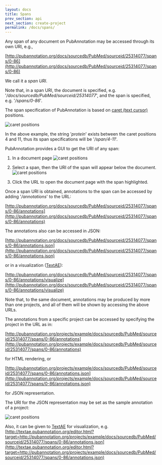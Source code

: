 ```yaml
---
layout: docs
title: Spans
prev_section: api
next_section: create-project
permalink: /docs/spans/
---
```


Any span of any document on PubAnnotation may be accessed through its own URI, e.g.,

[http://pubannotation.org/docs/sourcedb/PubMed/sourceid/25314077/spans/0-86](http://pubannotation.org/docs/sourcedb/PubMed/sourceid/25314077/spans/0-86)

We call it a _span URI_.

Note that, in a span URI, the document is specified, e.g. '_/docs/sourcedb/PubMed/sourceid/25314077_', and 
the span is specified, e.g. '_/spans/0-86_'.

The span specification of PubAnnotation is based on [caret (text cursor)](https://en.wikipedia.org/wiki/Cursor_(user_interface)) positions.

![caret positions]({{site.baseurl}}/img/caret-position.png)

In the above example, the string '_protein_' exists between the caret positions 4 and 11,
thus its span specifications will be '_/span/4-11_'.

PubAnnotation provides a GUI to get the URI of any span:

1. In a document page
![caret positions]({{site.baseurl}}/img/document-screen.png)

2. Select a span, then the URI of the span will appear below the document.
![caret positions]({{site.baseurl}}/img/span-select-screen.png)

3. Click the URL to open the document page with the span highlighted.

Once a span URI is obtained, annotations to the span can be accessed by adding '_/annotations_' to the URL:

[http://pubannotation.org/docs/sourcedb/PubMed/sourceid/25314077/spans/0-86/annotations](http://pubannotation.org/docs/sourcedb/PubMed/sourceid/25314077/spans/0-86/annotations)

The annotations also can be accessed in JSON:

[http://pubannotation.org/docs/sourcedb/PubMed/sourceid/25314077/spans/0-86/annotations.json](http://pubannotation.org/docs/sourcedb/PubMed/sourceid/25314077/spans/0-86/annotations.json)

or in a visualization ([TextAE](http://textae.pubannotation.org)):

[http://pubannotation.org/docs/sourcedb/PubMed/sourceid/25314077/spans/0-86/annotations/visualize](http://pubannotation.org/docs/sourcedb/PubMed/sourceid/25314077/spans/0-86/annotations/visualize)

Note that, to the same document, annotations may be produced by more than one projects,
and all of them will be shown by accessing the above URLs.

The annotations from a specific project can be accessed by specifying the project in the URL as in:

[http://pubannotation.org/projects/example/docs/sourcedb/PubMed/sourceid/25314077/spans/0-86/annotations](http://pubannotation.org/projects/example/docs/sourcedb/PubMed/sourceid/25314077/spans/0-86/annotations)

for HTML rendering, or

[http://pubannotation.org/projects/example/docs/sourcedb/PubMed/sourceid/25314077/spans/0-86/annotations.json](http://pubannotation.org/projects/example/docs/sourcedb/PubMed/sourceid/25314077/spans/0-86/annotations.json)

for JSON representation.

The URI for the JSON representation may be set as the sample annotation of a project:

![caret positions]({{site.baseurl}}/img/sample-in-project.png)

Also, it can be given to [TextAE](http://textae.pubannotation.org) for visualization, e.g.
[http://textae.pubannotation.org/editor.html?target=http://pubannotation.org/projects/example/docs/sourcedb/PubMed/sourceid/25314077/spans/0-86/annotations.json](http://textae.pubannotation.org/editor.html?target=http://pubannotation.org/projects/example/docs/sourcedb/PubMed/sourceid/25314077/spans/0-86/annotations.json)


<!-- 
or as in:

[http://pubannotation.org/docs/sourcedb/PubMed/sourceid/25314077/spans/0-86/annotations?project=[example]](http://pubannotation.org/docs/sourcedb/PubMed/sourceid/25314077/spans/0-86/annotations?project=[example])
 -->